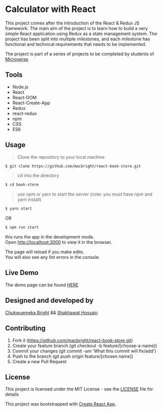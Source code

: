 # Calculator with React 

This project comes after the introduction of the React & Redux JS framework. The main aim of the project is to learn how to build a very simple React application using Redux as a state management system. The project has been split into multiple milestones, and each milestone has functional and technical requirements that needs to be implemented.

The project is part of a series of projects to be completed by students of [Microverse](https://www.microverse.org/ "The Global School for Remote Software Developers!").

## Tools

- Node.js
- React
- React-DOM
- React-Create-App
- Redux
- react-redux
- npm
- CSS
- ES6

## Usage

> Clone the repository to your local machine

```sh
$ git clone https://github.com/macbright/react-book-store.git
```

> cd into the directory

```sh
$ cd book-store
```

> use npm or yarn to start the server (note: you must have npm and yarn install)

```sh
$ yarn start
```
OR

```sh
$ npm run start
```
this runs the app in the development mode.<br />
Open [http://localhost:3000](http://localhost:3000) to view it in the browser.

The page will reload if you make edits.<br />
You will also see any lint errors in the console.


## Live Demo

The demo page can be found [HERE](https://sleepy-albattani-c139b6.netlify.com/)

## Designed and developed by

[Chukwuemeka Bright](https://github.com/macbright)
&&
[Shakhawat Hossain](https://github.com/shshamim63)

## Contributing

1. Fork it (https://github.com/macbright/react-book-store.git)
2. Create your feature branch (git checkout -b feature/[choose-a-name])
3. Commit your changes (git commit -am 'What this commit will fix/add')
4. Push to the branch (git push origin feature/[chosen name])
5. Create a new Pull Request

## License

This project is licensed under the MIT License - see the [LICENSE](./LICENSE.md) file for details


This project was bootstrapped with [Create React App](https://github.com/facebook/create-react-app).
